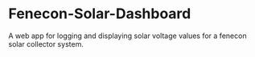 # Fenecon-Solar-Dashboard
A web app for logging and displaying solar voltage values for a fenecon solar collector system.
